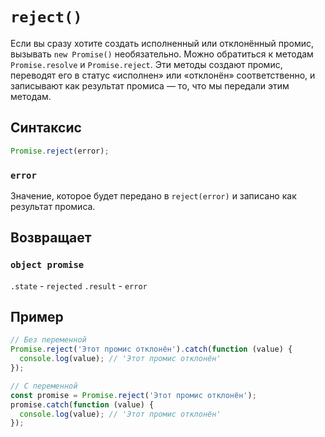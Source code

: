 # `reject()`

Если вы сразу хотите создать исполненный или отклонённый промис, вызывать `new Promise()` необязательно. Можно обратиться к методам `Promise.resolve` и `Promise.reject`. Эти методы создают промис, переводят его в статус «исполнен» или «отклонён» соответственно, и записывают как результат промиса — то, что мы передали этим методам.

## Синтаксис

```js
Promise.reject(error);
```

### `error`

Значение, которое будет передано в `reject(error)` и записано как результат промиса.

## Возвращает

### `object promise`

`.state` - `rejected`
`.result` - `error`

## Пример

```js
// Без переменной
Promise.reject('Этот промис отклонён').catch(function (value) {
  console.log(value); // 'Этот промис отклонён'
});

// С переменной
const promise = Promise.reject('Этот промис отклонён');
promise.catch(function (value) {
  console.log(value); // 'Этот промис отклонён'
});
```
